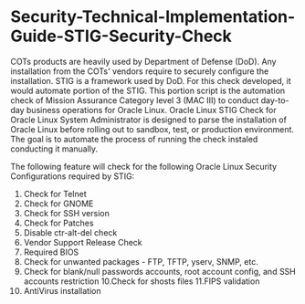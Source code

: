 # Security-Technical-Implementation-Guide-STIG-Security-Check
COTs products are heavily used by Department of Defense (DoD). Any installation from the COTs' vendors require to securely configure the installation. STIG is a framework used by DoD. For this check developed, it would automate portion of the STIG. This portion script is the automation check of Mission Assurance Category level 3 (MAC III) to conduct day-to-day business operations for Oracle Linux. Oracle Linux STIG Check for Oracle Linux System Administrator is designed to parse the installation of Oracle Linux before rolling out to sandbox, test, or production environment. The goal is to automate the process of running the check instaled conducting it manually.

The following feature will check for the following Oracle Linux Security Configurations required by STIG:
1. Check for Telnet 
2. Check for GNOME 
3. Check for SSH version
4. Check for Patches
5. Disable ctr-alt-del check
6. Vendor Support Release Check
7. Required BIOS
8. Check for unwanted packages - FTP, TFTP, yserv, SNMP, etc.
9. Check for blank/null passwords accounts, root account config, and SSH accounts restriction
10.Check for shosts files
11.FIPS validation
12. AntiVirus installation




